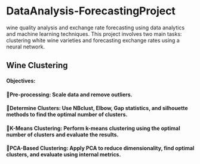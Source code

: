 # DataAnalysis-ForecastingProject
wine quality analysis and exchange rate forecasting using data analytics and machine learning techniques.
This project involves two main tasks: clustering white wine varieties and forecasting exchange rates using a neural network.
## Wine Clustering
#### Objectives:
#### 🍷Pre-processing: Scale data and remove outliers.
#### 🍷Determine Clusters: Use NBclust, Elbow, Gap statistics, and silhouette methods to find the optimal number of clusters.
#### 🍷K-Means Clustering: Perform k-means clustering using the optimal number of clusters and evaluate the results.
#### 🍷PCA-Based Clustering: Apply PCA to reduce dimensionality, find optimal clusters, and evaluate using internal metrics.
